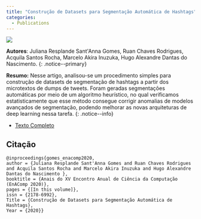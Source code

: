 ```yaml
---
title: "Construção de Datasets para Segmentação Automática de Hashtags"
categories:
  - Publications
---
```


![](https://raw.githubusercontent.com/ruanchaves/ruanchaves.github.io/master/assets/images/hashtag_cloud.png)

**Autores**: Juliana Resplande Sant'Anna Gomes, Ruan Chaves Rodrigues, Acquila Santos Rocha, Marcelo Akira Inuzuka, Hugo Alexandre Dantas do Nascimento.
{: .notice--primary}

**Resumo:** Nesse artigo, analisou-se um procedimento simples para construção de datasets de segmentação de hashtags a partir dos microtextos de dumps de tweets. 
Foram geradas segmentações automáticas por meio de um algoritmo heurístico, no qual verificamos estatisticamente que esse método consegue corrigir anomalias de 
modelos avançados de segmentação, podendo melhorar as novas arquiteturas de deep learning nessa tarefa.
{: .notice--info}

* [Texto Completo](https://www.researchgate.net/publication/347910444_Construcao_de_Datasets_para_Segmentacao_Automatica_de_Hashtags)

## Citação

```
@inproceedings{gomes_enacomp2020,
author = {Juliana Resplande Sant'Anna Gomes and Ruan Chaves Rodrigues and Acquila Santos Rocha and Marcelo Akira Inuzuka and Hugo Alexandre Dantas do Nascimento },
booktitle = {Anais do XV Encontro Anual de Ciência da Computação (EnAComp 2020)},
pages = {[In this volume]},
issn = {2178-6992},
Title = {Construção de Datasets para Segmentação Automática de Hashtags},
Year = {2020}}
```

